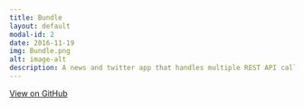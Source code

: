 ```yaml
---
title: Bundle
layout: default
modal-id: 2
date: 2016-11-19
img: Bundle.png
alt: image-alt
description: A news and twitter app that handles multiple REST API calls.
---
```

<div class="center-links">
    <a class="btn btn-md btn-outline github-project-link" href="https://github.com/ScottLindley/Bundle" target="_blank">
        <i class="fa fa-github"></i>
        <span class="small">View on GitHub</span>
    </a>
</div>
